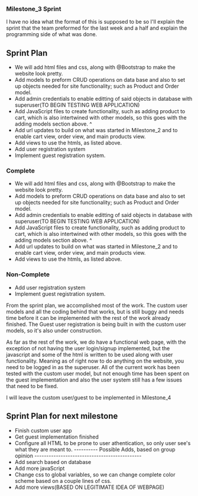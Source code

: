 ### Milestone_3 Sprint

I have no idea what the format of this is supposed to be so I'll explain the sprint that the team preformed for the last week and a half and explain the programming side of what was done.

## Sprint Plan
- We will add html files and css, along with @Bootstrap to make the website look pretty.
- Add models to preform CRUD operations on data base and also to set up objects needed for site functionality; such as Product and Order model.
- Add admin credentials to enable editting of said objects in database with superuser(TO BEGIN TESTING WEB APPLICATION)
- Add JavaScript files to create functionality, such as adding product to cart, which is also intertwined with other models, so this goes with the adding models section above. ^
- Add url updates to build on what was started in Milestone_2 and to enable cart view, order view, and main products view.
- Add views to use the htmls, as listed above.
- Add user registration system
- Implement guest registration system.

### Complete
- We will add html files and css, along with @Bootstrap to make the website look pretty.
- Add models to preform CRUD operations on data base and also to set up objects needed for site functionality; such as Product and Order model.
- Add admin credentials to enable editting of said objects in database with superuser(TO BEGIN TESTING WEB APPLICATION)
- Add JavaScript files to create functionality, such as adding product to cart, which is also intertwined with other models, so this goes with the adding models section above. ^
- Add url updates to build on what was started in Milestone_2 and to enable cart view, order view, and main products view.
- Add views to use the htmls, as listed above.
### Non-Complete
- Add user registration system
- Implement guest registration system.

From the sprint plan, we accomplished most of the work. The custom user models and all the coding behind that works, but is still buggy and needs time before it can be implemented with the rest of the work already finished. The Guest user registration is being built in with the custom user models, so it's also under construction.

As far as the rest of the work, we do have a functional web page, with the exception of not having the user login/signup implemented, but the javascript and some of the html is written to be used along with user functionality. Meaning as of right now to do anything on the website, you need to be logged in as the superuser. All of the current work has been tested with the custom user model, but not enough time has been spent on the guest implementation and also the user system still has a few issues that need to be fixed. 

I will leave the custom user/guest to be implemented in Milestone_4

## Sprint Plan for next milestone
- Finish custom user app
- Get guest implementation finished
- Configure all HTML to be prone to user athentication, so only user see's what they are meant to.
---------- Possible Adds, based on group opinion ---------------------------------------------
- Add search based on database
- Add more javaScript
- Change css to global variables, so we can change complete color scheme based on a couple lines of css.
- Add more views(BASED ON LEGITIMATE IDEA OF WEBPAGE)
